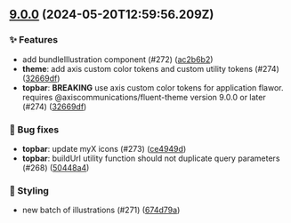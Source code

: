 ## [9.0.0](https://github.com/AxisCommunications/fluent-components/compare/a52521a8c3a8b9df287ca139d71852fe123fdac3..32669dfe8c589a8c956ce0156e231a3b30ebec8a) (2024-05-20T12:59:56.209Z)

### ✨ Features

  - add bundleIllustration component (#272) ([ac2b6b2](https://github.com/AxisCommunications/fluent-components/commit/ac2b6b289f798c02f73328dd919e8c0df38df780))
  - **theme**: add axis custom color tokens and custom utility tokens (#274) ([32669df](https://github.com/AxisCommunications/fluent-components/commit/32669dfe8c589a8c956ce0156e231a3b30ebec8a))
  - **topbar**: **BREAKING** use axis custom color tokens for application flawor. requires @axiscommunications/fluent-theme version 9.0.0 or later (#274) ([32669df](https://github.com/AxisCommunications/fluent-components/commit/32669dfe8c589a8c956ce0156e231a3b30ebec8a))

### 🐛 Bug fixes

  - **topbar**: update myX icons (#273) ([ce4949d](https://github.com/AxisCommunications/fluent-components/commit/ce4949d87af36aa742f92815ddffe5f7c2a034c7))
  - **topbar**: buildUrl utility function should not duplicate query parameters (#268) ([50448a4](https://github.com/AxisCommunications/fluent-components/commit/50448a40c93dfe6a65710fc5b9657b8df79ece50))

### 💄 Styling

  - new batch of illustrations (#271) ([674d79a](https://github.com/AxisCommunications/fluent-components/commit/674d79a70ed20bcefc6d3b5c800092a966d3f7bd))
